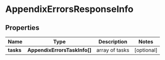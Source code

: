 # AppendixErrorsResponseInfo

## Properties

| Name | Type | Description | Notes |
|------------ | ------------- | ------------- | -------------|
**tasks** | **AppendixErrorsTaskInfo[]** | array of tasks |[optional]|